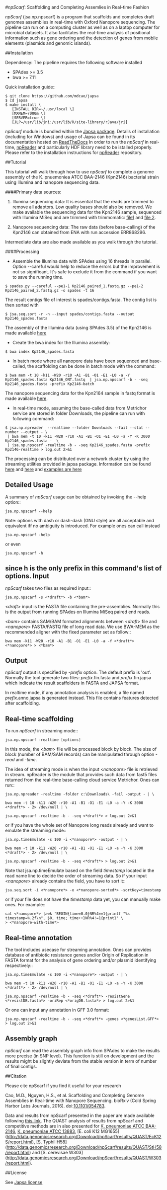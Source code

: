 #*npScarf*: Scaffolding and Completing Assemlies in Real-time Fashion

*npScarf* (jsa.np.npscarf) is a program that scaffolds and completes draft genomes assemblies 
in real-time with Oxford Nanopore sequencing. The pipeline can run on a computing cluster
as well as on a laptop computer for microbial datasets. It also facilitates the real-time 
analysis of positional information such as gene ordering and the detection of genes from
mobile elements (plasmids and genomic islands).

##Installation

Dependency: The pipeline requires the following software installed

* SPAdes >= 3.5
* bwa >= 7.11

Quick installation guide::

    $ git clone https://github.com/mdcao/japsa
    $ cd japsa
    $ make install \
       [INSTALL_DIR=~/.usr/local \] 
       [MXMEM=7000m \] 
       [SERVER=true \] 
       [JLP=/usr/lib/jni:/usr/lib/R/site-library/rJava/jri]

*npScarf* module is bundled within the [Japsa package](http://mdcao.github.io/japsa/).
Details of installation (including for Windows) and usage of Japsa can be found 
in its documentation hosted on [ReadTheDocs](http://japsa.readthedocs.org/en/latest/index.html) 
In order to run the *npScarf* in real-time, [npReader]( https://github.com/mdcao/npReader)
and particularly HDF library need to be istalled properly. Please refer to the installation 
instructions for [npReader]( https://github.com/mdcao/npReader) repository.


##Tutorial

This tutorial will walk through how to use *npScarf* to complete a genome assembly
of the K. pnuemoniea ATCC BAA-2146 (Kpn2146) bacterial strain using Illumina
and nanopore sequencing data.

####Primary data sources: 

1. Illumina sequencing data: It is essential that the reads are trimmed to remove 
all adaptors. Low quality bases should also be removed. We make available the sequencing
data for the Kpn2146 sample, sequenced with Illumina MiSeq and are trimmed
with trimmomatic: [file1](http://data.genomicsresearch.org/Download/npScarf/data/Kp2146_paired_1.fastq.gz)
and [file 2](http://data.genomicsresearch.org/Download/npScarf/data/Kp2146_paired_2.fastq.gz).

2. Nanopore sequencing data: The raw data (before base-calling) of the Kpn2146 
can obtained from ENA with run accession ERR868296.


Intermediate data are also made available as you walk through the tutorial.

####Processing

* Assemble the Illumina data with SPAdes using 16 threads in parallel. Option --careful would help to reduce the errors but the improvement is not so significant. It's safe to exclude it from the command if you want to save the running time.

```
$ spades.py --careful --pe1-1 Kp2146_paired_1.fastq.gz --pe1-2 Kp2146_paired_2.fastq.gz -o spades -t 16
```

The result contigs file of interest is spades/contigs.fasta. The contig list is then sorted with 

```
$ jsa.seq.sort -r -n --input spades/contigs.fasta --output Kp2146_spades.fasta 
```

The assembly of the Illumina data (using SPAdes 3.5) of the Kpn2146 is made available 
[here](http://data.genomicsresearch.org/Download/npScarf/data/Kp2146_spades.fasta)

* Create the bwa index for the Illumina assembly:

```
$ bwa index Kp2146_spades.fasta
```

* In batch mode where all nanopore data have been sequenced and base-called, the scaffolding can be
done in batch mode with the command:

```  
$ bwa mem -t 10 -k11 -W20 -r10 -A1 -B1 -O1 -E1 -L0 -a -Y Kp2146_spades.fasta Kp2146_ONT.fastq  | jsa.np.npscarf -b - -seq Kp2146_spades.fasta -prefix Kp2146-batch 
```

The nanopore sequencing data for the Kpn2164 sample in fastq format is made available
[here](http://data.genomicsresearch.org/Download/npScarf/data/Kp2146_ONT.fastq.gz).

* In real-time mode, assuming the base-called data from Metrichor service are stored
in folder Downloads, the pipeline can run with following command:

```
$ jsa.np.npreader  --realtime --folder Downloads --fail --stat --number --output - \
 | bwa mem -t 10 -k11 -W20 -r10 -A1 -B1 -O1 -E1 -L0 -a -Y -K 3000 Kp2146_spades.fasta -  \
 | jsa.np.npscarf -realtime -b - -seq Kp2146_spades.fasta -prefix Kp2146-realtime > log.out 2>&1
```

The processing can be distributed over a network cluster by using the streaming utilities
provided in japsa package. Information can be found  
[here](http://japsa.readthedocs.io/en/latest/tools/jsa.util.streamServer.html) and
[here](http://japsa.readthedocs.io/en/latest/tools/jsa.util.streamClient.html) and 
[examples are here](http://japsa.readthedocs.io/en/latest/tools/jsa.np.f5reader.html)



## Detailed Usage

A summary of *npScarf* usage can be obtained by invoking the --help option::

   	jsa.np.npscarf --help
   	
Note: options with dash or dash-dash (GNU style) are all acceptable and equivalent iff no ambiguity is introduced.
For example ones can call instead

	jsa.np.npscarf -help 
	
or even
	
	jsa.np.npscarf -h
	
since h is the only prefix in this command's list of options.
Input
------
*npScarf* takes two files as required input::

	jsa.np.npscarf -s <*draft*> -b <*bam*>
	
<*draft*> input is the FASTA file containing the pre-assemblies. Normally this 
is the output from running SPAdes on Illumina MiSeq paired end reads.

<*bam*> contains SAM/BAM formated alignments between <*draft*> file and <*nanopore*> 
FASTA/FASTQ file of long read data. We use BWA-MEM as the recommended aligner 
with the fixed parameter set as follow::

	bwa mem -k11 -W20 -r10 -A1 -B1 -O1 -E1 -L0 -a -Y <*draft*> <*nanopore*> > <*bam*>
	
Output
------
*npScarf* output is specified by *-prefix* option. The default prefix is \'out\'.
Normally the tool generate two files: *prefix*.fin.fasta and *prefix*.fin.japsa which 
indicate the result scaffolders in FASTA and JAPSA format.

In realtime mode, if any annotation analysis is enabled, a file named 
*prefix*.anno.japsa is generated instead. This file contains features detected after
scaffolding.

Real-time scaffolding
----------------------
To run *npScarf* in streaming mode::

   	jsa.np.npscarf -realtime [options]

In this mode, the <*bam*> file will be processed block by block. The size of block 
(number of BAM/SAM records) can be manipulated through option *-read* and *-time*.

The idea of streaming mode is when the input <*nanopore*> file is retrieved in stream.
npReader is the module that provides such data from fast5 files returned from the real-time
base-calling cloud service Metrichor. Ones can run::

	jsa.np.npreader -realtime -folder c:\Downloads\ -fail -output - | \

	bwa mem -t 10 -k11 -W20 -r10 -A1 -B1 -O1 -E1 -L0 -a -Y -K 3000 <*draft*> - 2> /dev/null | \ 

	jsa.np.npscarf -realtime -b - -seq <*draft*> > log.out 2>&1

or if you have the whole set of Nanopore long reads already and want to emulate the 
streaming mode::

	jsa.np.timeEmulate -s 100 -i <*nanopore*> -output - | \

	bwa mem -t 10 -k11 -W20 -r10 -A1 -B1 -O1 -E1 -L0 -a -Y -K 3000 <*draft*> - 2> /dev/null | \ 

	jsa.np.npscarf -realtime -b - -seq <*draft*> > log.out 2>&1

Note that jsa.np.timeEmulate based on the field *timestamp* located in the read name line to
decide the order of streaming data. So if your input <*nanopore*> already contains the field,
you have to sort it::

	jsa.seq.sort -i <*nanopore*> -o <*nanopore-sorted*> -sortKey=timestamp

or if your file does not have the *timestamp* data yet, you can manually make ones. For example::

	cat <*nanopore*> |awk 'BEGIN{time=0.0}NR%4==1{printf "%s timestamp=%.2f\n", $0, time; time++}NR%4!=1{print}' \
	> <*nanopore-with-time*> 

Real-time annotation
--------------------
The tool includes usecase for streaming annotation. Ones can provides database of antibiotic
resistance genes and/or Origin of Replication in FASTA format for the analysis of gene ordering
and/or plasmid identifying respectively::

	jsa.np.timeEmulate -s 100 -i <*nanopore*> -output - | \

	bwa mem -t 10 -k11 -W20 -r10 -A1 -B1 -O1 -E1 -L0 -a -Y -K 3000 <*draft*> - 2> /dev/null | \ 

	jsa.np.npscarf -realtime -b - -seq <*draft*> -resistGene <*resistDB.fasta*> -oriRep <*origDB.fasta*> > log.out 2>&1

Or one can input any annotation in GFF 3.0 format:

	jsa.np.npscarf -realtime -b - -seq <*draft*> -genes <*genesList.GFF*> > log.out 2>&1
	
Assembly graph
--------------
*npScarf* can read the assembly graph info from SPAdes to make the results more precise (in SNP level).
This function is still on development and the results might be slightly deviate from the stable version in
term of number of final contigs.

##Citation

Please cite npScarf if you find it useful for your research

Cao, M.D., Nguyen, H.S., et al. Scaffolding and Completing Genome Assemblies in Real-time with Nanopore Sequencing. 
bioRxiv (Cold Spring Harbor Labs Journals, 2016). doi:[10.1101/054783](http://dx.doi.org/10.1101/054783).

Data and results from npScarf presented in the paper are made available following 
[this link](http://data.genomicsresearch.org/Download/npScarf/data).
The QUAST analysis of results from npScarf and competitive methods are in also 
presented for 
[K. pneumoniae ATCC BAA-2146](http://data.genomicsresearch.org/Download/npScarf/results/QUAST/Kp2146/report.html),
[K. pneumoniae ATCC 13883](http://data.genomicsresearch.org/Download/npScarf/results/QUAST/Kp13883/report.html),
[E. coli K12 MG1655] (http://data.genomicsresearch.org/Download/npScarf/results/QUAST/EcK12S/report.html),
[S. Typhil H58] (http://data.genomicsresearch.org/Download/npScarf/results/QUAST/StH58/report.html)
and 
[S. cerevisae W303] (http://data.genomicsresearch.org/Download/npScarf/results/QUAST/W303/report.html).



##License

See [Japsa license](https://github.com/mdcao/japsa/blob/master/LICENSE.md)
